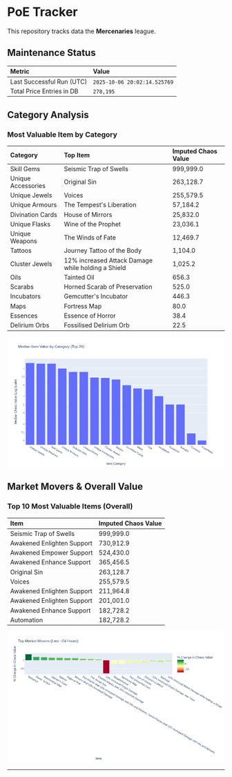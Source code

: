 # PoE Tracker

This repository tracks data the **Mercenaries** league.

## Maintenance Status

<!-- START_MAINTENANCE -->
| Metric | Value |
|:---|:---|
| Last Successful Run (UTC) | `2025-10-06 20:02:14.525769` |
| Total Price Entries in DB | `278,195` |

<!-- END_MAINTENANCE -->

## Category Analysis

<!-- START_CATEGORY_ANALYSIS -->
### Most Valuable Item by Category
| Category | Top Item | Imputed Chaos Value |
| :--- | :--- | :--- |
| Skill Gems | Seismic Trap of Swells | 999,999.0 |
| Unique Accessories | Original Sin | 263,128.7 |
| Unique Jewels | Voices | 255,579.5 |
| Unique Armours | The Tempest's Liberation | 57,184.2 |
| Divination Cards | House of Mirrors | 25,832.0 |
| Unique Flasks | Wine of the Prophet | 23,036.1 |
| Unique Weapons | The Winds of Fate | 12,469.7 |
| Tattoos | Journey Tattoo of the Body | 1,104.0 |
| Cluster Jewels | 12% increased Attack Damage while holding a Shield | 1,025.2 |
| Oils | Tainted Oil | 656.3 |
| Scarabs | Horned Scarab of Preservation | 525.0 |
| Incubators | Gemcutter's Incubator | 446.3 |
| Maps | Fortress Map | 80.0 |
| Essences | Essence of Horror | 38.4 |
| Delirium Orbs | Fossilised Delirium Orb | 22.5 |


![Category Analysis Chart](charts/category_analysis.png)
<!-- END_CATEGORY_ANALYSIS -->

## Market Movers & Overall Value

<!-- START_ANALYSIS -->
### Top 10 Most Valuable Items (Overall)
| Item | Imputed Chaos Value |
| :--- | :--- |
| Seismic Trap of Swells | 999,999.0 |
| Awakened Enlighten Support | 730,912.9 |
| Awakened Empower Support | 524,430.0 |
| Awakened Enhance Support | 365,456.5 |
| Original Sin | 263,128.7 |
| Voices | 255,579.5 |
| Awakened Enlighten Support | 211,964.8 |
| Awakened Enlighten Support | 201,001.0 |
| Awakened Enhance Support | 182,728.2 |
| Automation | 182,728.2 |


![Market Movers Chart](charts/market_movers.png)
<!-- END_ANALYSIS -->

---
